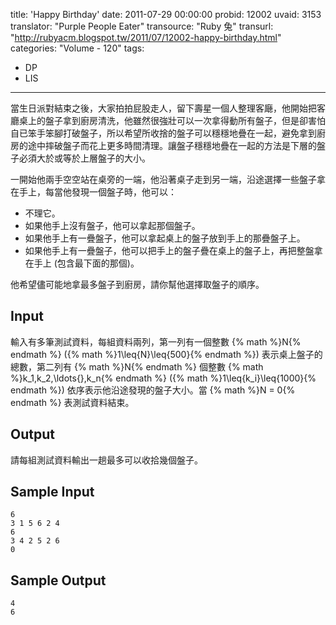 title: 'Happy Birthday'
date: 2011-07-29 00:00:00
probid: 12002
uvaid: 3153
translator: "Purple People Eater"
transource: "Ruby 兔"
transurl: "http://rubyacm.blogspot.tw/2011/07/12002-happy-birthday.html"
categories: "Volume - 120"
tags:
- DP
- LIS
---

當生日派對結束之後，大家拍拍屁股走人，留下壽星一個人整理客廰，他開始把客廳桌上的盤子拿到廚房清洗，他雖然很強壯可以一次拿得動所有盤子，但是卻害怕自已笨手笨腳打破盤子，所以希望所收捨的盤子可以穩穩地疊在一起，避免拿到廚房的途中摔破盤子而花上更多時間清理。讓盤子穩穩地疊在一起的方法是下層的盤子必須大於或等於上層盤子的大小。

一開始他兩手空空站在桌旁的一端，他沿著桌子走到另一端，沿途選擇一些盤子拿在手上，每當他發現一個盤子時，他可以：

- 不理它。
- 如果他手上沒有盤子，他可以拿起那個盤子。
- 如果他手上有一疊盤子，他可以拿起桌上的盤子放到手上的那疊盤子上。
- 如果他手上有一疊盤子，他可以把手上的盤子疊在桌上的盤子上，再把整盤拿在手上 (包含最下面的那個)。

他希望儘可能地拿最多盤子到廚房，請你幫他選擇取盤子的順序。

<!-- more -->

## Input ##

輸入有多筆測試資料，每組資料兩列，第一列有一個整數 {% math %}N{% endmath %} ({% math %}1\leq{N}\leq{500}{% endmath %}) 表示桌上盤子的總數，第二列有 {% math %}N{% endmath %} 個整數 {% math %}k_1,k_2,\ldots{},k_n{% endmath %} ({% math %}1\leq{k_i}\leq{1000}{% endmath %}) 依序表示他沿途發現的盤子大小。當 {% math %}N = 0{% endmath %} 表測試資料結束。

## Output ##

請每組測試資料輸出一趟最多可以收拾幾個盤子。

## Sample Input ##

	6
	3 1 5 6 2 4
	6
	3 4 2 5 2 6
	0

## Sample Output ##

	4
	6